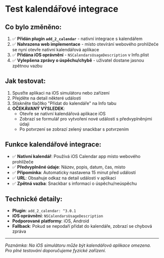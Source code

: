 # Test kalendářové integrace

## Co bylo změněno:
1. ✅ **Přidán plugin `add_2_calendar`** - nativní integrace s kalendářem
2. ✅ **Nahrazena web implementace** - místo otevírání webového prohlížeče se nyní otevře nativní kalendářová aplikace
3. ✅ **Přidána iOS oprávnění** - `NSCalendarsUsageDescription` v Info.plist
4. ✅ **Vylepšena zprávy o úspěchu/chybě** - uživatel dostane jasnou zpětnou vazbu

## Jak testovat:
1. Spusťte aplikaci na iOS simulátoru nebo zařízení
2. Přejděte na detail některé události
3. Stiskněte tlačítko "Přidat do kalendáře" na Info tabu
4. **OČEKÁVANÝ VÝSLEDEK**: 
   - Otevře se nativní kalendářová aplikace iOS
   - Zobrazí se formulář pro vytvoření nové události s předvyplněnými údaji
   - Po potvrzení se zobrazí zelený snackbar s potvrzením

## Funkce kalendářové integrace:
- ✅ **Nativní kalendář**: Používá iOS Calendar app místo webového prohlížeče
- ✅ **Předvyplněné údaje**: Název, popis, datum, čas, místo
- ✅ **Připomínka**: Automaticky nastavena 15 minut před událostí
- ✅ **URL**: Obsahuje odkaz na detail události v aplikaci
- ✅ **Zpětná vazba**: Snackbar s informací o úspěchu/neúspěchu

## Technické detaily:
- **Plugin**: `add_2_calendar: ^3.0.1`
- **iOS oprávnění**: `NSCalendarsUsageDescription` 
- **Podporované platformy**: iOS, Android
- **Fallback**: Pokud se nepodaří přidat do kalendáře, zobrazí se chybová zpráva

---
*Poznámka: Na iOS simulátoru může být kalendářová aplikace omezena. Pro plné testování doporučujeme fyzické zařízení.*
